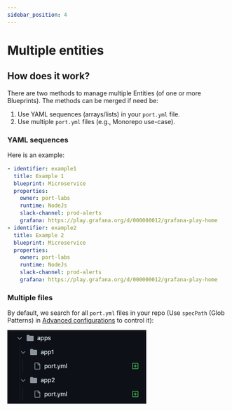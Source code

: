 ```yaml
---
sidebar_position: 4
---
```


# Multiple entities

## How does it work?

There are two methods to manage multiple Entities (of one or more Blueprints). The methods can be merged if need be:

1. Use YAML sequences (arrays/lists) in your `port.yml` file.
2. Use multiple `port.yml` files (e.g., Monorepo use-case).

### YAML sequences

Here is an example:

```yaml showLineNumbers
- identifier: example1
  title: Example 1
  blueprint: Microservice
  properties:
    owner: port-labs
    runtime: NodeJs
    slack-channel: prod-alerts
    grafana: https://play.grafana.org/d/000000012/grafana-play-home
- identifier: example2
  title: Example 2
  blueprint: Microservice
  properties:
    owner: port-labs
    runtime: NodeJs
    slack-channel: prod-alerts
    grafana: https://play.grafana.org/d/000000012/grafana-play-home
```

### Multiple files

By default, we search for all `port.yml` files in your repo (Use `specPath` (Glob Patterns) in [Advanced configurations](./advanced-configuration) to control it):

![GitHub app tree of port.yml files](../../../../static/img/integrations/common/TreeOfPortYamlFiles.png)

